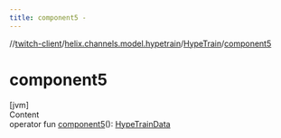 ```yaml
---
title: component5 -
---
```

//[twitch-client](../../index.md)/[helix.channels.model.hypetrain](../index.md)/[HypeTrain](index.md)/[component5](component5.md)



# component5  
[jvm]  
Content  
operator fun [component5](component5.md)(): [HypeTrainData](../-hype-train-data/index.md)  



